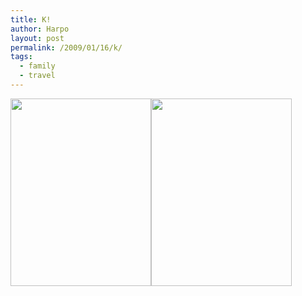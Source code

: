 ```yaml
---
title: K!
author: Harpo
layout: post
permalink: /2009/01/16/k/
tags:
  - family
  - travel
---
```

[<img src="http://www.harpojaeger.com/assets/media/wp-content/uploads/2009/01/p-640-480-c3ecc1e6-0e7d-421c-99bb-1e544b389460.jpeg" alt="" width="225" height="300" class="alignnone size-full wp-image-364" />][1][<img src="http://www.harpojaeger.com/assets/media/wp-content/uploads/2009/01/p-640-480-d3d4bb6b-c78f-450a-a463-058023b7bf4f.jpeg" alt="" width="225" height="300" class="alignnone size-full wp-image-364" />][2]

 [1]: http://www.harpojaeger.com/assets/media/wp-content/uploads/2009/01/p-640-480-c3ecc1e6-0e7d-421c-99bb-1e544b389460.jpeg
 [2]: http://www.harpojaeger.com/assets/media/wp-content/uploads/2009/01/p-640-480-d3d4bb6b-c78f-450a-a463-058023b7bf4f.jpeg